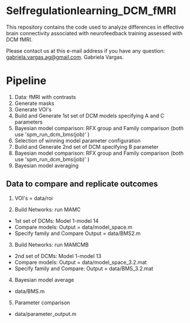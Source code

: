 # Selfregulationlearning_DCM_fMRI
This repository contains the code used to analyze differences in effective brain connectivity associated with neurofeedback training assessed with DCM fMRI. 

Please contact us at this e-mail address if you have any question: gabriela.vargas.ag@gmail.com.
Gabriela Vargas.

# Pipeline

1) Data: fMRI with contrasts
2) Generate masks
3) Generate VOI's
4) Build and Generate 1st set of DCM models specifying A and C parameters
5) Bayesian model comparison: RFX group and Family comparison (both use 'spm_run_dcm_bms(job)' )
7) Selection of winning model parameter configuration
6) Build and Generate 2nd set of DCM specifying B parameter
8) Bayesian model comparison: RFX group and Family comparison (both use 'spm_run_dcm_bms(job)' )
9) Bayesian model averaging 

## Data to compare and replicate outcomes

1) VOI's = data/roi

2) Build Networks: run MAMC 
- 1st set of DCMs: Model 1-model 14
- Compare models: Output = data/model_space.m
- Specify family and Compare Output = data/BMS2.m

3) Build Networks: run MAMCMB
- 2nd set of DCMs:  Model 1-model 13
- Compare models: Output = data/model_space_3.2.mat
- Specify family and Compare: Output = data/BMS_3.2.mat

4) Bayesian model average
- data/BMS.m

5) Parameter comparison
- data/parameter_output.m


